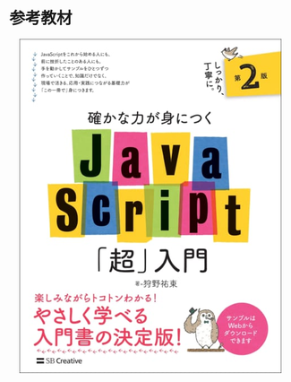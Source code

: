 # 参考教材

<a href="https://www.sbcr.jp/product/4815601577/"><div align="center"><img src="./images/front-cover.jpg"></div></a>